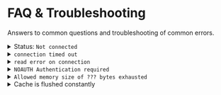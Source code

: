 # FAQ & Troubleshooting

Answers to common questions and troubleshooting of common errors.

<details>
<summary>Status: <code>Not connected</code></summary>

Did you follow the [installation instructions](https://github.com/rhubarbgroup/redis-cache/blob/develop/INSTALL.md)?

1. Confirm Redis Server installed and running using `redis-cli` 
2. Confirm your `wp-config.php` file contains the correct `WP_REDIS_*` configuration
3. Confirm your `WP_REDIS_*` constants are defined high up in your `wp-config.php` above the lines `/* That's all, stop editing! Happy publishing. */` and `require_once(ABSPATH . 'wp-settings.php');`
</details>

<details>
<summary><code>connection timed out</code></summary>

See answer to "Status: <code>Not connected</code>"
</details>

<details>
<summary><code>read error on connection</code></summary>

See answer to "Status: <code>Not connected</code>"
</details>

<details>
<summary><code>NOAUTH Authentication required</code></summary>

You either need to add the `WP_REDIS_PASSWORD` constant to your `wp-config.php` file, or move the constant above higher up in your `wp-config.php` file, above these lines:

```php
/* That's all, stop editing! Happy publishing. */
require_once(ABSPATH . 'wp-settings.php');
```
</details>

<details>
<summary><code>Allowed memory size of ??? bytes exhausted</code></summary>

This can happen when using a persistent object cache. Increase PHP's memory limit.

- https://wordpress.org/documentation/article/common-wordpress-errors/#allowed-memory-size-exhausted
- https://woocommerce.com/document/increasing-the-wordpress-memory-limit/
</details>

<details>
<summary>Cache is flushed constantly</summary>

If you don't see metrics building up, or your site is not getting faster, you might have an active plugin that flushes the object cache frequently. To diagnose this issue you can use the following snippet to find the source of the cache flush:

```php
add_action(
    'redis_object_cache_flush',
    function( $results, $delay, $selective, $salt, $execute_time ) {
        ob_start();
        echo date( 'c' ) . PHP_EOL;
        debug_print_backtrace();
        var_dump( func_get_args() );
        error_log( ABSPATH . '/redis-cache-flush.log', 3, ob_get_clean() );
    }, 10, 5
);
```

Once you found the plugin responsible by checking `redis-cache-flush.log`, you can contact the plugin author(s) and reporting the issue.
</details>

